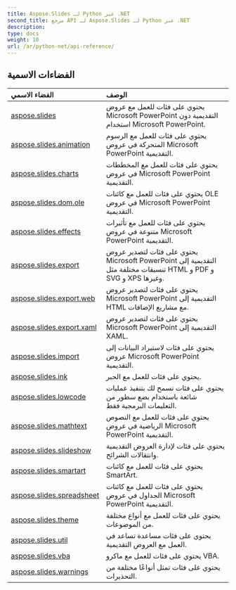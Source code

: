 ```yaml
---
title: Aspose.Slides لـ Python عبر .NET
second_title: مرجع API لـ Aspose.Slides لـ Python عبر .NET
description: 
type: docs
weight: 10
url: /ar/python-net/api-reference/
---
```


## الفضاءات الاسمية
| الفضاء الاسمي | الوصف |
| :- | :- |
|[aspose.slides](/slides/ar/python-net/api-reference/aspose.slides/)|يحتوي على فئات للعمل مع عروض Microsoft PowerPoint التقديمية دون استخدام Microsoft PowerPoint.|
|[aspose.slides.animation](/slides/ar/python-net/api-reference/aspose.slides.animation/)|يحتوي على فئات للعمل مع الرسوم المتحركة في عروض Microsoft PowerPoint التقديمية.|
|[aspose.slides.charts](/slides/ar/python-net/api-reference/aspose.slides.charts/)|يحتوي على فئات للعمل مع المخططات في عروض Microsoft PowerPoint التقديمية.|
|[aspose.slides.dom.ole](/slides/ar/python-net/api-reference/aspose.slides.dom.ole/)|يحتوي على فئات للعمل مع كائنات OLE في عروض Microsoft PowerPoint التقديمية.|
|[aspose.slides.effects](/slides/ar/python-net/api-reference/aspose.slides.effects/)|يحتوي على فئات للعمل مع تأثيرات متنوعة في عروض Microsoft PowerPoint التقديمية.|
|[aspose.slides.export](/slides/ar/python-net/api-reference/aspose.slides.export/)|يحتوي على فئات لتصدير عروض Microsoft PowerPoint التقديمية إلى تنسيقات مختلفة مثل HTML و PDF و SVG و XPS وغيرها.|
|[aspose.slides.export.web](/slides/ar/python-net/api-reference/aspose.slides.export.web/)|يحتوي على فئات لتصدير عروض Microsoft PowerPoint التقديمية إلى HTML مع مشاريع الإضافات.|
|[aspose.slides.export.xaml](/slides/ar/python-net/api-reference/aspose.slides.export.xaml/)|يحتوي على فئات لتصدير عروض Microsoft PowerPoint التقديمية إلى XAML.|
|[aspose.slides.import](/slides/ar/python-net/api-reference/aspose.slides.import/)|يحتوي على فئات لاستيراد البيانات إلى عروض Microsoft PowerPoint التقديمية.|
|[aspose.slides.ink](/slides/ar/python-net/api-reference/aspose.slides.ink/)|يحتوي على فئات للعمل مع الحبر.|
|[aspose.slides.lowcode](/slides/ar/python-net/api-reference/aspose.slides.lowcode/)|يحتوي على فئات تسمح لك بتنفيذ عمليات شائعة باستخدام بضع سطور من التعليمات البرمجية فقط.|
|[aspose.slides.mathtext](/slides/ar/python-net/api-reference/aspose.slides.mathtext/)|يحتوي على فئات للعمل مع النصوص الرياضية في عروض Microsoft PowerPoint التقديمية.|
|[aspose.slides.slideshow](/slides/ar/python-net/api-reference/aspose.slides.slideshow/)|يحتوي على فئات لإدارة العروض التقديمية وانتقالات الشرائح.|
|[aspose.slides.smartart](/slides/ar/python-net/api-reference/aspose.slides.smartart/)|يحتوي على فئات للعمل مع كائنات SmartArt.|
|[aspose.slides.spreadsheet](/slides/ar/python-net/api-reference/aspose.slides.spreadsheet/)|يحتوي على فئات للعمل مع كائنات الجداول في عروض Microsoft PowerPoint التقديمية.|
|[aspose.slides.theme](/slides/ar/python-net/api-reference/aspose.slides.theme/)|يحتوي على فئات للعمل مع أنواع مختلفة من الموضوعات.|
|[aspose.slides.util](/slides/ar/python-net/api-reference/aspose.slides.util/)|يحتوي على فئات مساعدة تساعد في العمل مع العروض التقديمية.|
|[aspose.slides.vba](/slides/ar/python-net/api-reference/aspose.slides.vba/)|يحتوي على فئات للعمل مع ماكرو VBA.|
|[aspose.slides.warnings](/slides/ar/python-net/api-reference/aspose.slides.warnings/)|يحتوي على فئات تمثل أنواعًا مختلفة من التحذيرات.|